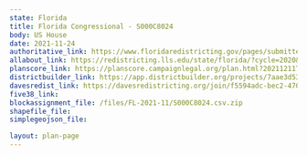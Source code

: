 ```yaml
---
state: Florida
title: Florida Congressional - S000C8024
body: US House
date: 2021-11-24
authoritative_link: https://www.floridaredistricting.gov/pages/submitted-plans
allabout_link: https://redistricting.lls.edu/state/florida/?cycle=2020&level=Congress&startdate=
planscore_link: https://planscore.campaignlegal.org/plan.html?20211211T174216.580461576Z
districtbuilder_link: https://app.districtbuilder.org/projects/7aae3d53-be68-4aee-be34-dc5d04f660cb
davesredist_link: https://davesredistricting.org/join/f5594adc-bec2-4704-afeb-57fce3a506d4
five38_link:
blockassignment_file: /files/FL-2021-11/S000C8024.csv.zip
shapefile_file:
simplegeojson_file:

layout: plan-page
---
```

